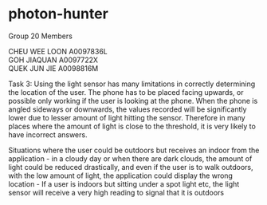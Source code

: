 # photon-hunter

Group 20 Members

CHEU WEE LOON   A0097836L   
GOH JIAQUAN     A0097722X   
QUEK JUN JIE    A0098816M   




Task 3:
Using the light sensor has many limitations in correctly determining the location of the user. The phone has to be placed facing upwards, or possible only working if the user is looking at the phone. When the phone is angled sideways or downwards, the values recorded will be significantly lower due to lesser amount of light hitting the sensor. Therefore in many places where the amount of light is close to the threshold, it is very likely to have incorrect answers.

Situations where the user could be outdoors but receives an indoor from the application 
    - in a cloudy day or when there are dark clouds, the amount of light could be reduced drastically, and even if the user is to walk outdoors, with the low amount of light, the application could display the wrong location
    - If a user is indoors but sitting under a spot light etc, the light sensor will receive a very high reading to signal that it is outdoors  